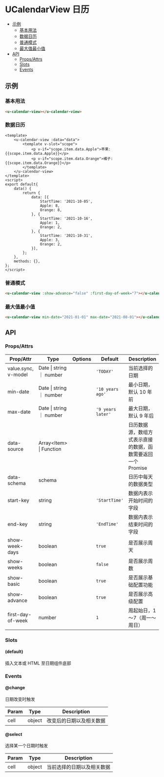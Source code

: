 <!-- 该 README.md 根据 api.yaml 和 docs/*.md 自动生成，为了方便在 GitHub 和 NPM 上查阅。如需修改，请查看源文件 -->

# UCalendarView 日历

- [示例](#示例)
    - [基本用法](#基本用法)
    - [数据日历](#数据日历)
    - [普通模式](#普通模式)
    - [最大值最小值](#最大值最小值)
- [API]()
    - [Props/Attrs](#propsattrs)
    - [Slots](#slots)
    - [Events](#events)

## 示例
### 基本用法

```html
<u-calendar-view></u-calendar-view>
```

### 数据日历

```vue
<template>
    <u-calendar-view :data="data">
        <template v-slot="scope">
            <p v-if="scope.item.data.Apple">苹果: {{scope.item.data.Apple}}</p>
            <p v-if="scope.item.data.Orange">橘子: {{scope.item.data.Orange}}</p>
        </template>
    </u-calendar-view>
</template>
<script>
export default{
    data() {
        return {
            data: [{
                StartTime: '2021-10-05',
                Apple: 8,
                Orange: 8,
            }, {
                StartTime: '2021-10-16',
                Apple: 1,
                Orange: 2,
            }, {
                StartTime: '2021-10-31',
                Apple: 3,
                Orange: 2,
            }],
        };
    },
    methods: {},
};
</script>
```

### 普通模式

``` html
<u-calendar-view :show-advance="false" :first-day-of-week="7"></u-calendar-view>
```

### 最大值最小值

``` html
<u-calendar-view min-date="2021-01-01" max-date="2021-08-01"></u-calendar-view>
```

## API
### Props/Attrs

| Prop/Attr | Type | Options | Default | Description |
| --------- | ---- | ------- | ------- | ----------- |
| value.sync, v-model | Date \| string ｜ number |  | `'TODAY'` | 当前选择的日期 |
| min-date | Date \| string ｜ number |  | `'10 years ago'` | 最小日期，默认 10 年前 |
| max-date | Date \| string ｜ number |  | `'9 years later'` | 最大日期，默认 9 年后 |
| data-source | Array\<Item\> \| Function |  |  | 日历数据源，数组方式表示直接的数据，函数需要返回一个 Promise |
| data-schema | schema |  |  | 日历中每天的数据类型 |
| start-key | string |  | `'StartTime'` | 数据内表示开始时间的字段 |
| end-key | string |  | `'EndTime'` | 数据内表示结束时间的字段 |
| show-week-days | boolean |  | `true` | 是否展示周天 |
| show-weeks | boolean |  | `false` | 是否展示周数 |
| show-basic | boolean |  | `true` | 是否展示基础配置功能 |
| show-advance | boolean |  | `true` | 是否展示高级配置 |
| first-day-of-week | number |  | `1` | 周起始日，1～7（周一～周日） |

### Slots

#### (default)

插入文本或 HTML 至日期组件底部

### Events

#### @change

日期改变时触发

| Param | Type | Description |
| ----- | ---- | ----------- |
| cell | object | 改变后的日期以及相关数据 |

#### @select

选择某一个日期时触发

| Param | Type | Description |
| ----- | ---- | ----------- |
| cell | object | 当前选择的日期以及相关数据 |

